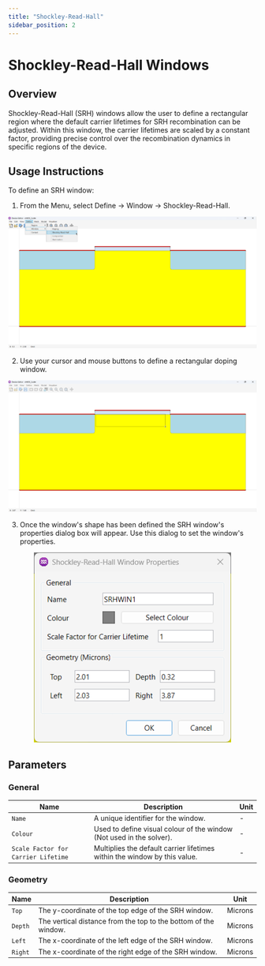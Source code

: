 ```yaml
---
title: "Shockley-Read-Hall"
sidebar_position: 2
---
```


# Shockley-Read-Hall Windows

## Overview
Shockley-Read-Hall (SRH) windows allow the user to define a rectangular region where the default carrier lifetimes for SRH recombination can be adjusted. Within this window, the carrier lifetimes are scaled by a constant factor, providing precise control over the recombination dynamics in specific regions of the device.

## Usage Instructions
To define an SRH window:
1. From the Menu, select Define -> Window -> Shockley-Read-Hall.

<p align="center">
  <img src="/img/device-editor/windows/srh/01.png" width="800"/>
</p>

2. Use your cursor and mouse buttons to define a rectangular doping window.

<p align="center">
  <img src="/img/device-editor/windows/srh/02.png" width="800"/>
</p>

3. Once the window's shape has been defined the SRH window's properties dialog box will appear.  Use this dialog to set the window's properties.

<p align="center">
  <img src="/img/device-editor/windows/srh/03.png" width="400"/>
</p>

## Parameters

### General
<div class="properties-table">

| Name                                | Description                                                               | Unit       |
|-------------------------------------|---------------------------------------------------------------------------|------------|
| `Name`                              | A unique identifier for the window.                                       | -          |
| `Colour`                            | Used to define visual colour of the window (Not used in the solver).      | -          |
| `Scale Factor for Carrier Lifetime` | Multiplies the default carrier lifetimes within the window by this value. | -          |

</div>

### Geometry
<div class="properties-table">

| Name    | Description                                                     | Unit    |
|---------|-----------------------------------------------------------------|---------|
| `Top`   | The y-coordinate of the top edge of the SRH window.             | Microns |
| `Depth` | The vertical distance from the top to the bottom of the window. | Microns |
| `Left`  | The x-coordinate of the left edge of the SRH window.            | Microns |
| `Right` | The x-coordinate of the right edge of the SRH window.           | Microns |

</div>